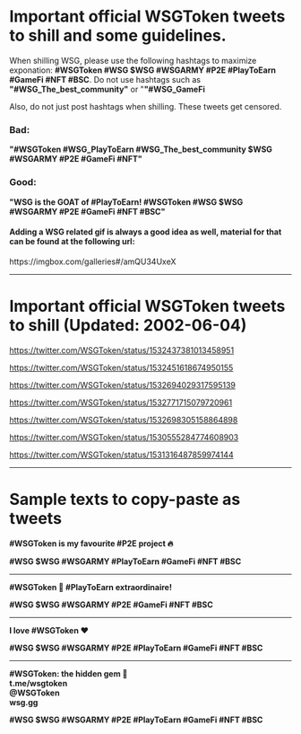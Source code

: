 <h1>Important official WSGToken tweets to shill and some guidelines.</h1>

When shilling WSG, please use the following hashtags to maximize exponation: <b>#WSGToken #WSG $WSG #WSGARMY #P2E #PlayToEarn #GameFi #NFT #BSC</b>.
Do not use hashtags such as <b>"#WSG_The_best_community"</b> or "<b>"#WSG_GameFi</b>


Also, do not just post hashtags when shilling. These tweets get censored.


<h3>Bad:</h3>
<b>"#WSGToken #WSG_PlayToEarn #WSG_The_best_community $WSG #WSGARMY #P2E #GameFi #NFT"</b>

<h3>Good:</h3>
<b>"WSG is the GOAT of #PlayToEarn!
#WSGToken #WSG $WSG #WSGARMY #P2E #GameFi #NFT #BSC"</b>


<h4>Adding a WSG related gif is always a good idea as well, material for that can be found at the following url:</h4>
https://imgbox.com/galleries#/amQU34UxeX
<hr>
<h1>Important official WSGToken tweets to shill (Updated: 2002-06-04)</h1>

https://twitter.com/WSGToken/status/1532437381013458951

https://twitter.com/WSGToken/status/1532451618674950155

https://twitter.com/WSGToken/status/1532694029317595139

https://twitter.com/WSGToken/status/1532771715079720961

https://twitter.com/WSGToken/status/1532698305158864898

https://twitter.com/WSGToken/status/1530555284774608903

https://twitter.com/WSGToken/status/1531316487859974144
<hr>
<h1>Sample texts to copy-paste as tweets</h1>

<b>#WSGToken is my favourite #P2E project 🔥<br>
  
#WSG $WSG #WSGARMY #PlayToEarn #GameFi #NFT #BSC</b>
<hr>
<b>#WSGToken 🙌 #PlayToEarn extraordinaire!<br>
  
#WSG $WSG #WSGARMY #P2E #GameFi #NFT #BSC </b>
<hr>
<b>I love #WSGToken ❤️ <br>
  
#WSG $WSG #WSGARMY #P2E #PlayToEarn #GameFi #NFT #BSC</b>
<hr>
<b> #WSGToken: the hidden gem 💎 <bR>
t.me/wsgtoken<br>
@WSGToken<br>
wsg.gg

#WSG $WSG #WSGARMY #P2E #PlayToEarn #GameFi #NFT #BSC</b>
